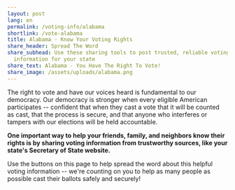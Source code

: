 ```yaml
---
layout: post
lang: en
permalink: /voting-info/alabama
shortlink: /vote-alabama
title: Alabama - Know Your Voting Rights
share_header: Spread The Word
share_subhead: Use these sharing tools to post trusted, reliable voting
  information for your state
share_text: Alabama - You Have The Right To Vote!
share_image: /assets/uploads/alabama.png
---
```

The right to vote and have our voices heard is fundamental to our democracy. Our democracy is stronger when every eligible American participates -- confident that when they cast a vote that it will be counted as cast, that the process is secure, and that anyone who interferes or tampers with our elections will be held accountable. 

**One important way to help your friends, family, and neighbors know their rights is by sharing voting information from trustworthy sources, like your state's Secretary of State website.** 



Use the buttons on this page to help spread the word about this helpful voting information -- we're counting on you to help as many people as possible cast their ballots safely and securely!
